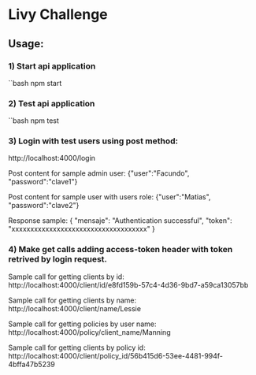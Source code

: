 # Livy Challenge

## Usage:

### 1) Start api application
``bash
npm start

### 2) Test api application
``bash
npm test

### 3) Login with test users using post method:
http://localhost:4000/login

Post content for sample admin user:
{"user":"Facundo",
"password":"clave1"}

Post content for sample user with users role:
{"user":"Matias",
"password":"clave2"}

Response sample:
{
    "mensaje": "Authentication successful",
    "token": "xxxxxxxxxxxxxxxxxxxxxxxxxxxxxxxxxxxx"
}

### 4) Make get calls adding access-token header with token retrived by login request.

Sample call for getting clients by id:
http://localhost:4000/client/id/e8fd159b-57c4-4d36-9bd7-a59ca13057bb

Sample call for getting clients by name:
http://localhost:4000/client/name/Lessie

Sample call for getting policies by user name:
http://localhost:4000/policy/client_name/Manning

Sample call for getting clients by policy id:
http://localhost:4000/client/policy_id/56b415d6-53ee-4481-994f-4bffa47b5239



